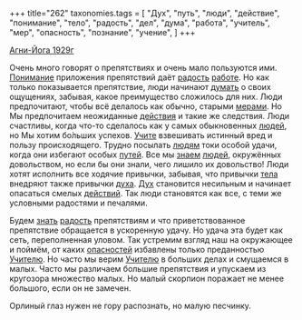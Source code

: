 +++
title="262"
taxonomies.tags = [
 "Дух",
 "путь",
 "люди",
 "действие",
 "понимание",
 "тело",
 "радость",
 "дел",
 "дума",
 "работа",
 "учитель",
 "мер",
 "опасность",
 "познание",
 "учение",
]
+++

[Агни-Йога 1929г](/agni/1929)

Очень много говорят о препятствиях и очень мало пользуются ими. [Понимание](/tags/понимание) приложения препятствий даёт [радость](/tags/радость) [работе](/tags/работа). Но как только показывается препятствие, люди начинают [думать](/tags/дума) о своих ощущениях, забывая, какое преимущество сложилось для них. Люди предпочитают, чтобы всё делалось как обычно, старыми [мерами](/tags/мер). Но Мы предпочитаем неожиданные [действия](/tags/действие) и такие же следствия. Люди счастливы, когда что-то сделалось как у самых обыкновенных [людей](/tags/люди), но Мы хотим бо́льших успехов. [Учите](/tags/учение) взвешивать истинный вред и пользу происходящего. Трудно посылать [людям](/tags/люди) токи особой удачи, когда они избегают особых [путей](/tags/путь). Все мы [знаем](/tags/познание) [людей](/tags/люди), окружённых довольством, но если бы они знали, чего лишило их довольство! Люди хотят исполнить все ходячие привычки, забывая, что привычки [тела](/tags/тело) внедряют также привычки [духа](/tags/[Дух](/tags/Дух)). [Дух](/tags/Дух) становится несильным и начинает опасаться смелых [действий](/tags/действие). Так люди становятся как все, с теми же условными радостями и печалями.   

Будем [знать](/tags/познание) [радость](/tags/радость) препятствиям и что приветствованное препятствие обращается в ускоренную удачу. Но удача эта будет как сеть, переполненная уловом. Так устремим взгляд наш на окружающее и поймём, от каких [опасностей](/tags/опасность) избавлены только преданностью [Учителю](/tags/учитель). Но часто мы верим [Учителю](/tags/учитель) в больших делах и смущаемся в малых. Часто мы различаем большие препятствия и упускаем из кругозора множество малых. Но малый скорпион поражает не менее большого, если он не замечен.   

Орлиный глаз нужен не гору распознать, но малую песчинку.